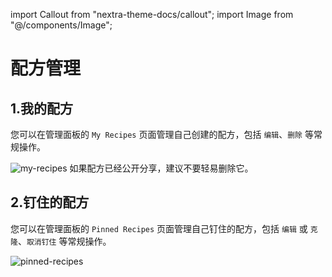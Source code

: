 import Callout from "nextra-theme-docs/callout";
import Image from "@/components/Image";

# 配方管理

## 1.我的配方

您可以在管理面板的 `My Recipes` 页面管理自己创建的配方，包括 `编辑`、`删除` 等常规操作。

<Image src="/screenshots/my-recipes.png" alt="my-recipes" />

<Callout emoji="💡">
如果配方已经公开分享，建议不要轻易删除它。
</Callout>

## 2.钉住的配方

您可以在管理面板的 `Pinned Recipes` 页面管理自己钉住的配方，包括 `编辑` 或 `克隆`、`取消钉住` 等常规操作。

<Image src="/screenshots/pinned-recipes.png" alt="pinned-recipes" />
